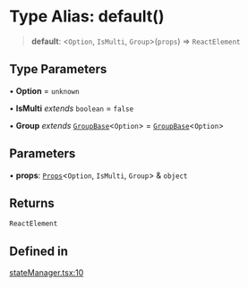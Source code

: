 # Type Alias: default()

> **default**: \<`Option`, `IsMulti`, `Group`\>(`props`) => `ReactElement`

## Type Parameters

• **Option** = `unknown`

• **IsMulti** *extends* `boolean` = `false`

• **Group** *extends* [`GroupBase`](../interfaces/GroupBase.md)\<`Option`\> = [`GroupBase`](../interfaces/GroupBase.md)\<`Option`\>

## Parameters

• **props**: [`Props`](Props.md)\<`Option`, `IsMulti`, `Group`\> & `object`

## Returns

`ReactElement`

## Defined in

[stateManager.tsx:10](https://github.com/cluk3/react-select/blob/ed039925bb007c645df3b023879a7c98ae8eeccd/packages/react-select/src/stateManager.tsx#L10)
